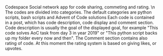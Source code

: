 Codespace
Social network app for code sharing, commeting and rating. \n
The codes are divided into categories. The default categories are python scripts, bash scripts and Advent of Code solutions
Each code is contained in a post, which has code description, code display and comment section. Code description is usually the goal of the displayed goal, for example "This code solves AoC task from day 3 in year 2019" or "This python script backs up my folder every now and then". The Comment section contains also rating of code. At this moment the rating system is based on giving likes, or upvotes.

